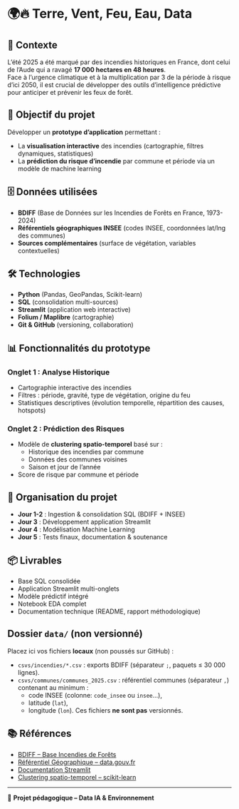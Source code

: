 # 🌍🔥 Terre, Vent, Feu, Eau, Data

## 🚨 Contexte
L’été 2025 a été marqué par des incendies historiques en France, dont celui de l’Aude qui a ravagé **17 000 hectares en 48 heures**.  
Face à l’urgence climatique et à la multiplication par 3 de la période à risque d’ici 2050, il est crucial de développer des outils d’intelligence prédictive pour anticiper et prévenir les feux de forêt.  

## 🎯 Objectif du projet
Développer un **prototype d’application** permettant :  
- La **visualisation interactive** des incendies (cartographie, filtres dynamiques, statistiques)  
- La **prédiction du risque d’incendie** par commune et période via un modèle de machine learning  

## 🗄 Données utilisées
- **BDIFF** (Base de Données sur les Incendies de Forêts en France, 1973-2024)  
- **Référentiels géographiques INSEE** (codes INSEE, coordonnées lat/lng des communes)  
- **Sources complémentaires** (surface de végétation, variables contextuelles)  

## 🛠️ Technologies
- **Python** (Pandas, GeoPandas, Scikit-learn)  
- **SQL** (consolidation multi-sources)  
- **Streamlit** (application web interactive)  
- **Folium / Maplibre** (cartographie)  
- **Git & GitHub** (versioning, collaboration)  

## 📊 Fonctionnalités du prototype
### Onglet 1 : Analyse Historique
- Cartographie interactive des incendies  
- Filtres : période, gravité, type de végétation, origine du feu  
- Statistiques descriptives (évolution temporelle, répartition des causes, hotspots)  

### Onglet 2 : Prédiction des Risques
- Modèle de **clustering spatio-temporel** basé sur :  
  - Historique des incendies par commune  
  - Données des communes voisines  
  - Saison et jour de l’année  
- Score de risque par commune et période  

## 📅 Organisation du projet
- **Jour 1-2** : Ingestion & consolidation SQL (BDIFF + INSEE)  
- **Jour 3** : Développement application Streamlit  
- **Jour 4** : Modélisation Machine Learning  
- **Jour 5** : Tests finaux, documentation & soutenance  

## 📦 Livrables
- Base SQL consolidée  
- Application Streamlit multi-onglets  
- Modèle prédictif intégré  
- Notebook EDA complet  
- Documentation technique (README, rapport méthodologique)

## Dossier `data/` (non versionné)

Placez ici vos fichiers **locaux** (non poussés sur GitHub) :

- `csvs/incendies/*.csv` : exports BDIFF (séparateur `;`, paquets ≤ 30 000 lignes).
- `csvs/communes/communes_2025.csv` : référentiel communes (séparateur `,`) contenant au minimum :
  - code INSEE (colonne: `code_insee` ou `insee`…),
  - latitude (`lat`),
  - longitude (`lon`).
Ces fichiers **ne sont pas** versionnés.

## 📚 Références
- [BDIFF – Base Incendies de Forêts](https://bdiff.agriculture.gouv.fr/incendies)  
- [Référentiel Géographique – data.gouv.fr](https://adresse.data.gouv.fr/outils/telechargements)  
- [Documentation Streamlit](https://docs.streamlit.io/)  
- [Clustering spatio-temporel – scikit-learn](https://scikit-learn.org/stable/modules/clustering.html#clustering)  

---
🚀 **Projet pédagogique – Data IA & Environnement**  

